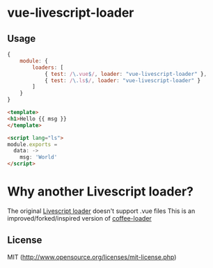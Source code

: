 # vue-livescript-loader

## Usage

``` javascript
{
    module: {
        loaders: [
            { test: /\.vue$/, loader: "vue-livescript-loader" },
            { test: /\.ls$/, loader: "vue-livescript-loader" }
        ]
    }
}
```

``` html
<template>
<h1>Hello {{ msg }}
</template>

<script lang="ls">
module.exports =
  data: ->
    msg: 'World'
</script>
```

# Why another Livescript loader?
The original [Livescript loader](https://github.com/appedemic/livescript-loader) doesn't support .vue files
This is an improved/forked/inspired version of [coffee-loader](https://github.com/webpack/coffee-loader)

## License
MIT (http://www.opensource.org/licenses/mit-license.php)
